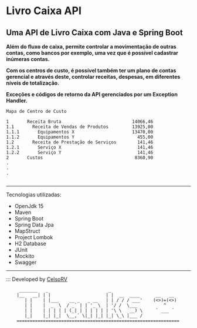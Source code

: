 # Livro Caixa API
## Uma API de Livro Caixa com Java e Spring Boot

**Além do fluxo de caixa, permite controlar a movimentação de outras contas, como bancos por exemplo, uma vez que é possível cadastrar inúmeras contas.**

**Com os centros de custo, é possível também ter um plano de contas gerencial e através deste, controlar receitas, despesas, em diferentes níveis de totalização.**

**Exceções e códigos de retorno da API gerenciados por um Exception Handler.** 

```
Mapa de Centro de Custo

1       Receita Bruta                           14066,46
1.1       Receita de Vendas de Produtos         13925,00
1.1.1       Equipamentos X                      13470,00
1.1.2       Equipamentos Y                        455,00
1.2       Receita de Prestação de Serviços        141,46
1.2.1       Serviço X                             141,46
1.2.2       Serviço Y                             141,46
2       Custos                                   8360,90
.
.
.
    
```
***

Tecnologias utilizadas:
- OpenJdk 15
- Maven
- Spring Boot
- Spring Data Jpa
- MapStruct
- Project Lombok
- H2 Database
- JUnit
- Mockito
- Swagger
***

::: Developed by [CelsoRV](https://github.com/celsorv)


```
     _______   _                       _
    |__   __| | |                     | |  __  ____      __   __
       | |    | |___    __ _   _ __   | | / / / ___'    (<>)=(<>)
       | |    |  _  \  / _` | | '_ \  | '/ /  \___          ^
       | |    | | | | | (_| | | | | | | '\ \   __) \     ` ___ ´
       |_|    |_| |_|  \__,´ \|_| |_| |_| \_\ |___ /
    ==============================================================
```
